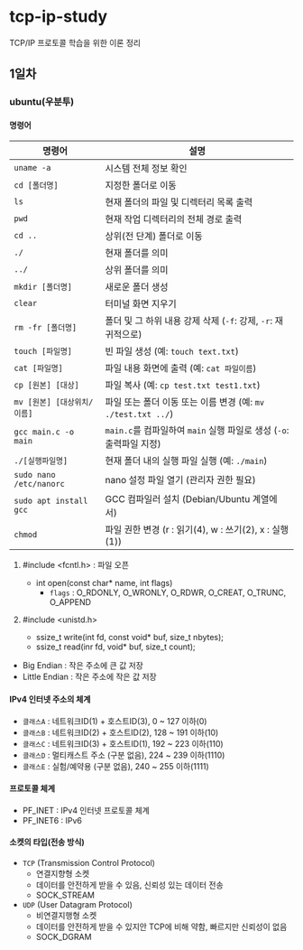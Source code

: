 # tcp-ip-study
TCP/IP 프로토콜 학습을 위한 이론 정리

## 1일차

### ubuntu(우분투)

#### 명령어
| 명령어                         | 설명                                                               |
|------------------------------|----------------------------------------------------------------------|
| `uname -a`                   | 시스템 전체 정보 확인                                                |
| `cd [폴더명]`                | 지정한 폴더로 이동                                                   |
| `ls`                         | 현재 폴더의 파일 및 디렉터리 목록 출력                               |
| `pwd`                        | 현재 작업 디렉터리의 전체 경로 출력                                  |
| `cd ..`                      | 상위(전 단계) 폴더로 이동                                            |
| `./`                         | 현재 폴더를 의미                                                     |
| `../`                        | 상위 폴더를 의미                                                     |
| `mkdir [폴더명]`             | 새로운 폴더 생성                                                     |
| `clear`                      | 터미널 화면 지우기                                                   |
| `rm -fr [폴더명]`            | 폴더 및 그 하위 내용 강제 삭제 (`-f`: 강제, `-r`: 재귀적으로)        |
| `touch [파일명]`             | 빈 파일 생성 (예: `touch text.txt`)                                  |
| `cat [파일명]`               | 파일 내용 화면에 출력 (예: `cat 파일이름`)                           |
| `cp [원본] [대상]`           | 파일 복사 (예: `cp test.txt test1.txt`)                              |
| `mv [원본] [대상위치/이름]`  | 파일 또는 폴더 이동 또는 이름 변경 (예: `mv ./test.txt ../`)         |
| `gcc main.c -o main`         | `main.c`를 컴파일하여 `main` 실행 파일로 생성 (`-o`: 출력파일 지정)  | 
| `./[실행파일명]`             | 현재 폴더 내의 실행 파일 실행 (예: `./main`)                         |
| `sudo nano /etc/nanorc`      | nano 설정 파일 열기 (관리자 권한 필요)                               |
| `sudo apt install gcc`       | GCC 컴파일러 설치 (Debian/Ubuntu 계열에서)                           | 
| `chmod`                      | 파일 권한 변경 (r : 읽기(4), w : 쓰기(2), x : 실행(1))               |                                      |


1.  #include <fcntl.h> : 파일 오픈
    - int open(const char* name, int flags)
        - `flags` : O_RDONLY, O_WRONLY, O_RDWR, O_CREAT, O_TRUNC, O_APPEND

2. #include <unistd.h> 
    - ssize_t write(int fd, const void* buf, size_t nbytes);
    - ssize_t read(inr fd, void* buf, size_t count);

- Big Endian : 작은 주소에 큰 값 저장
- Little Endian : 작은 주소에 작은 값 저장


#### IPv4 인터넷 주소의 체계
- `클래스A` : 네트워크ID(1) + 호스트ID(3), 0 ~ 127 이하(0)
- `클래스B` : 네트워크ID(2) + 호스트ID(2), 128 ~ 191 이하(10)
- `클래스C` : 네트워크ID(3) + 호스트ID(1), 192 ~ 223 이하(110)
- `클래스D` : 멀티캐스트 주소 (구분 없음), 224 ~ 239 이하(1110)
- `클래스E` : 실험/예약용 (구분 없음), 240 ~ 255 이하(1111)

#### 프로토콜 체계
- PF_INET : IPv4 인터넷 프로토콜 체계
- PF_INET6 : IPv6

#### 소켓의 타입(전송 방식)
- `TCP` (Transmission Control Protocol)
    - 연결지향형 소켓
    - 데이터를 안전하게 받을 수 있음, 신뢰성 있는 데이터 전송
    - SOCK_STREAM
- `UDP` (User Datagram Protocol)
    - 비연결지행형 소켓
    - 데이터를 안전하게 받을 수 있지안 TCP에 비해 약함, 빠르지만 신뢰성이 없음
    - SOCK_DGRAM